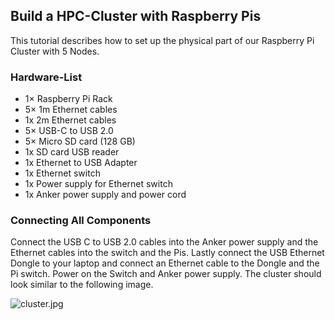 ## Build a HPC-Cluster with Raspberry Pis

This tutorial describes how to set up the physical part of our Raspberry Pi Cluster with 5 Nodes.

### Hardware-List

* 1× Raspberry Pi Rack
* 5× 1m Ethernet cables
* 1x 2m Ethernet cables
* 5× USB-C to USB 2.0
* 5× Micro SD card (128 GB)
* 1x SD card USB reader
* 1x Ethernet to USB Adapter
* 1x Ethernet switch
* 1x Power supply for Ethernet switch
* 1x Anker power supply and power cord

### Connecting All Components

Connect the USB C to USB 2.0 cables into the Anker power supply and the Ethernet cables into the switch and the Pis. Lastly connect the USB Ethernet Dongle to your laptop and connect an Ethernet cable to the Dongle and the Pi switch. Power on the Switch and Anker power supply. The cluster should look similar to the following image.

![cluster.jpg](../../pictures/cluster.jpg)
